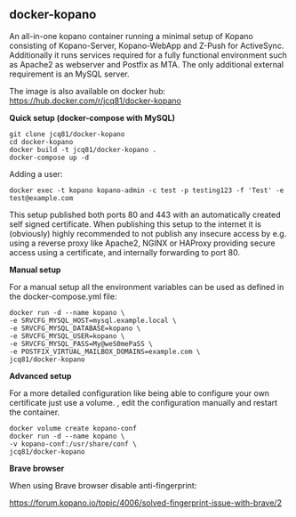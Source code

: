 ## docker-kopano

An all-in-one kopano container running a minimal setup of Kopano consisting of Kopano-Server, Kopano-WebApp and Z-Push for ActiveSync. Additionally it runs services required for a fully functional environment such as Apache2 as webserver and Postfix as MTA. The only additional external requirement is an MySQL server.

The image is also available on docker hub: https://hub.docker.com/r/jcq81/docker-kopano

**Quick setup (docker-compose with MySQL)**

    git clone jcq81/docker-kopano
    cd docker-kopano
    docker build -t jcq81/docker-kopano .
    docker-compose up -d

Adding a user:

    docker exec -t kopano kopano-admin -c test -p testing123 -f 'Test' -e test@example.com

This setup published both ports 80 and 443 with an automatically created self signed certificate. When publishing this setup to the internet it is (obviously) highly recommended to not publish any insecure access by e.g. using a reverse proxy like Apache2, NGINX or HAProxy providing secure access using a certificate, and internally forwarding to port 80.

**Manual setup**

For a manual setup all the environment variables can be used as defined in the docker-compose.yml file:

    docker run -d --name kopano \
    -e SRVCFG_MYSQL_HOST=mysql.example.local \
    -e SRVCFG_MYSQL_DATABASE=kopano \
    -e SRVCFG_MYSQL_USER=kopano \
    -e SRVCFG_MYSQL_PASS=My@weS0mePaSS \
    -e POSTFIX_VIRTUAL_MAILBOX_DOMAINS=example.com \
    jcq81/docker-kopano

**Advanced setup**

For a more detailed configuration like being able to configure your own certificate just use a volume. , edit the configuration manually and restart the container.

    docker volume create kopano-conf
    docker run -d --name kopano \
    -v kopano-conf:/usr/share/conf \
    jcq81/docker-kopano

**Brave browser**

When using Brave browser disable anti-fingerprint:

https://forum.kopano.io/topic/4006/solved-fingerprint-issue-with-brave/2
